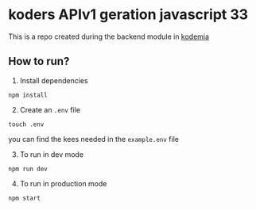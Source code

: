 # koders APIv1 geration javascript 33

This is a repo created during the backend module in [kodemia](https://kodemia.mx)

## How to run?

1. Install dependencies
```
npm install
```

2. Create an `.env` file
```
touch .env
```
you can find the kees needed in the `example.env` file

3. To run in dev mode
```
npm run dev
```
4. To run in production mode
```
npm start
```